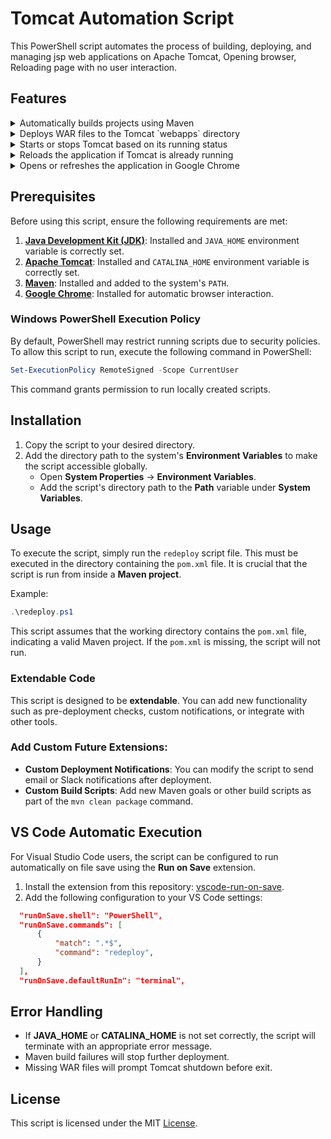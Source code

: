 # Tomcat Automation Script

This PowerShell script automates the process of building, deploying, and managing jsp web applications on Apache Tomcat, Opening browser, Reloading page with no user interaction.

## Features

<details>
<summary>Automatically builds projects using Maven</summary>

This feature ensures that the project is built using Maven, compiling the source code and generating a deployable WAR file.

```powershell
$process = Start-Process -FilePath "mvn" -ArgumentList "clean package" -PassThru -Wait -NoNewWindow

if ($process.ExitCode -ne 0) {
    Write-Host "[ERROR] Maven build failed. Exiting." -ForegroundColor Red | Out-Null
    exit 1
}
```
Explanation: The script starts the Maven process using `mvn clean package`. If the Maven build fails (i.e., the exit code is non-zero), an error message is displayed, and the script terminates.
</details>

<details>
<summary>Deploys WAR files to the Tomcat `webapps` directory</summary>

Once the Maven build completes successfully, the generated WAR file is deployed to the Tomcat `webapps` directory.

```powershell
$WAR_FILE = Get-ChildItem -Path "$PROJECT_DIR\target" -Filter "*.war" | Select-Object -First 1 -ExpandProperty FullName
$APP_NAME = [System.IO.Path]::GetFileNameWithoutExtension($WAR_FILE)

if (-not $WAR_FILE) {
    Write-Host "$ERROR No WAR file found. Closing Tomcat..." -ForegroundColor Red
    exit 1
}

Copy-Item -Path $WAR_FILE -Destination "$TOMCAT_HOME\webapps\"
INFO "New WAR file deployed"
```

Explanation: The script searches for the WAR file in the project's target directory and deploys it to the Tomcat `webapps` directory. If no WAR file is found, it terminates with an error message.
</details>

<details>
<summary>Starts or stops Tomcat based on its running status</summary>

The script includes functionality to start or stop Tomcat depending on the given action (`start` or `stop`).

```powershell
function Tomcat {
    param (
        [ValidateSet("start", "stop")] 
        [string]$Action
    )
    $javaExecutable = "$env:JAVA_HOME\bin\java.exe"

    Start-Process -FilePath $javaExecutable `
        -ArgumentList "-cp", $classpath, $catalinaOpts, $mainClass, $Action `
        -NoNewWindow `
        -RedirectStandardOutput $logOut `
        -RedirectStandardError $logErr `
        -Wait
}
```

Explanation: The `Tomcat` function takes an action parameter (`start` or `stop`) and starts or stops the Tomcat server accordingly by executing the Java process with the appropriate arguments. If Tomcat is not already running, it can be started; if it is running, it can be stopped.
</details>

<details>
<summary>Reloads the application if Tomcat is already running</summary>

If Tomcat is already running, the script will reload the application rather than restarting the server.

```powershell
if ($tomcatRunning) {
    $creds = New-Object System.Management.Automation.PSCredential("admin", (ConvertTo-SecureString "admin" -AsPlainText -Force))
    Invoke-WebRequest -Uri "http://localhost:8080/manager/text/reload?path=/$APP_NAME" -Method Get -Credential $creds | Out-Null
    INFO "Tomcat reloaded"
} else {
    Tomcat -Action start
}
```

Explanation: If Tomcat is running, the script uses the Tomcat manager's API to reload the application without restarting the server. If Tomcat is not running, it starts the server first.
</details>

<details>
<summary>Opens or refreshes the application in Google Chrome</summary>

The script ensures the application is opened or refreshed in Google Chrome after deployment.

```powershell
$chromeProcesses = Get-Process -Name "chrome" -ErrorAction SilentlyContinue

if ($chromeProcesses) {
    $chromeOpened = $false
    foreach ($process in $chromeProcesses) {
        $chromeTitle = $process.MainWindowTitle
        if ($chromeTitle -like "*$APP_NAME*") {
            $chromeOpened = $true
            [System.Windows.Forms.SendKeys]::SendWait("^{F5}") # Ctrl+F5 for hard refresh
            INFO "Google Chrome reloaded"
            break
        }
    }

    if (-not $chromeOpened) {
        INFO "Opening Google Chrome"
        Start-Process "chrome" "http://localhost:8080/$APP_NAME"
    }
} else {
    INFO "Opening Google Chrome"
    Start-Process "chrome" "http://localhost:8080/$APP_NAME"
}
```

Explanation: The script checks if Google Chrome is already open and refreshes the tab with the deployed application. If Chrome is not open, it launches a new instance with the application URL.
</details>

## Prerequisites
Before using this script, ensure the following requirements are met:

1. **[Java Development Kit (JDK)](https://www.oracle.com/java/technologies/javase-jdk11-downloads.html)**: Installed and `JAVA_HOME` environment variable is correctly set.
2. **[Apache Tomcat](https://tomcat.apache.org/download-90.cgi)**: Installed and `CATALINA_HOME` environment variable is correctly set.
3. **[Maven](https://maven.apache.org/download.cgi)**: Installed and added to the system's `PATH`.
4. **[Google Chrome](https://www.google.com/chrome/)**: Installed for automatic browser interaction.

### Windows PowerShell Execution Policy
By default, PowerShell may restrict running scripts due to security policies. To allow this script to run, execute the following command in PowerShell:

```powershell
Set-ExecutionPolicy RemoteSigned -Scope CurrentUser
```

This command grants permission to run locally created scripts.

## Installation
1. Copy the script to your desired directory.
2. Add the directory path to the system's **Environment Variables** to make the script accessible globally.
   - Open **System Properties** → **Environment Variables**.
   - Add the script's directory path to the **Path** variable under **System Variables**.

## Usage
To execute the script, simply run the `redeploy` script file. This must be executed in the directory containing the `pom.xml` file. It is crucial that the script is run from inside a **Maven project**.

Example:
```powershell
.\redeploy.ps1
```

This script assumes that the working directory contains the `pom.xml` file, indicating a valid Maven project. If the `pom.xml` is missing, the script will not run.

### Extendable Code
This script is designed to be **extendable**. You can add new functionality such as pre-deployment checks, custom notifications, or integrate with other tools.

### Add Custom Future Extensions:
- **Custom Deployment Notifications**: You can modify the script to send email or Slack notifications after deployment.
- **Custom Build Scripts**: Add new Maven goals or other build scripts as part of the `mvn clean package` command.

## VS Code Automatic Execution
For Visual Studio Code users, the script can be configured to run automatically on file save using the **Run on Save** extension.

1. Install the extension from this repository: [vscode-run-on-save](https://github.com/pucelle/vscode-run-on-save).
2. Add the following configuration to your VS Code settings:

```json
  "runOnSave.shell": "PowerShell",
  "runOnSave.commands": [
      {
          "match": ".*$",
          "command": "redeploy",
      }
  ],
  "runOnSave.defaultRunIn": "terminal",
```

## Error Handling
- If **JAVA_HOME** or **CATALINA_HOME** is not set correctly, the script will terminate with an appropriate error message.
- Maven build failures will stop further deployment.
- Missing WAR files will prompt Tomcat shutdown before exit.

## License
This script is licensed under the MIT [License](License).
